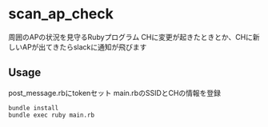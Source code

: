 # scan_ap_check
周囲のAPの状況を見守るRubyプログラム
CHに変更が起きたときとか、CHに新しいAPが出てきたらslackに通知が飛びます

## Usage
post_message.rbにtokenセット
main.rbのSSIDとCHの情報を登録

```
bundle install
bundle exec ruby main.rb
```
